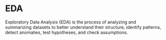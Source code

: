 # EDA
Exploratory Data Analysis (EDA) is the process of analyzing and summarizing datasets to better understand their structure, identify patterns, detect anomalies, test hypotheses, and check assumptions.
